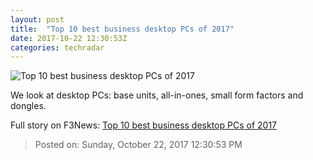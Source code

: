 ```yaml
---
layout: post
title:  "Top 10 best business desktop PCs of 2017"
date: 2017-10-22 12:30:53Z
categories: techradar
---
```


![Top 10 best business desktop PCs of 2017](http://cdn.mos.cms.futurecdn.net/5325a7f912171ba711b9dc986d4f4ed4-1200-80.jpg)

We look at desktop PCs: base units, all-in-ones, small form factors and dongles.


Full story on F3News: [Top 10 best business desktop PCs of 2017](http://www.f3nws.com/n/ZQDXbB)

> Posted on: Sunday, October 22, 2017 12:30:53 PM
